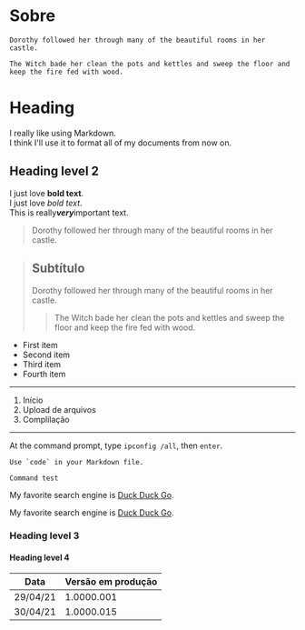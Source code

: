 # Sobre
```
Dorothy followed her through many of the beautiful rooms in her castle.

The Witch bade her clean the pots and kettles and sweep the floor and keep the fire fed with wood.
```

# Heading

I really like using Markdown.  
I think I'll use it to format all of my documents from now on.  


## Heading level 2

I just love **bold text**.  
I just love *bold text*.  
This is really***very***important text.  

> Dorothy followed her through many of the beautiful rooms in her castle.  

> ## Subtítulo
> Dorothy followed her through many of the beautiful rooms in her castle.
>
>> The Witch bade her clean the pots and kettles and sweep the floor and keep the fire fed with wood.

  
- First item
- Second item
- Third item
- Fourth item

----

1. Início
2. Upload de arquivos
3. Complilação

----

At the command prompt, type `ipconfig /all`, then `enter`.

``Use `code` in your Markdown file.``  

```Command test```

My favorite search engine is [Duck Duck Go](https://duckduckgo.com).


My favorite search engine is [Duck Duck Go](https://duckduckgo.com "O melhor site de buscas do mundo!").

### Heading level 3
#### Heading level 4


Data | Versão em produção
----|----
29/04/21 | 1.0000.001
30/04/21 | 1.0000.015




